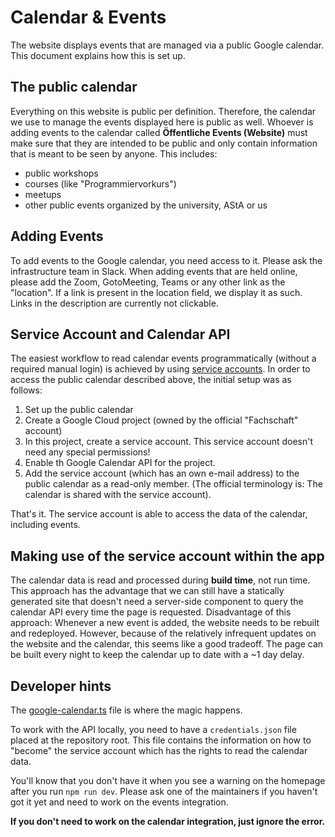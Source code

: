 # Calendar & Events

The website displays events that are managed via a public Google calendar. This
document explains how this is set up.

## The public calendar

Everything on this website is public per definition. Therefore, the calendar we
use to manage the events displayed here is public as well. Whoever is adding
events to the calendar called **Öffentliche Events (Website)** must make sure
that they are intended to be public and only contain information that is meant
to be seen by anyone. This includes:

* public workshops
* courses (like "Programmiervorkurs")
* meetups
* other public events organized by the university, AStA or us

## Adding Events

To add events to the Google calendar, you need access to it. Please ask the
infrastructure team in Slack. When adding events that are held online, please
add the Zoom, GotoMeeting, Teams or any other link as the "location". If a link
is present in the location field, we display it as such. Links in the
description are currently not clickable.

## Service Account and Calendar API

The easiest workflow to read calendar events programmatically (without a
required manual login) is achieved by using
[service accounts](https://cloud.google.com/iam/docs/service-accounts). In order
to access the public calendar described above, the initial setup was as follows:

1. Set up the public calendar
2. Create a Google Cloud project (owned by the official "Fachschaft" account)
3. In this project, create a service account. This service account doesn't need
   any special permissions!
4. Enable th Google Calendar API for the project.
5. Add the service account (which has an own e-mail address) to the public
   calendar as a read-only member. (The official terminology is: The calendar is
   shared with the service account).

That's it. The service account is able to access the data of the calendar,
including events.

## Making use of the service account within the app

The calendar data is read and processed during **build time**, not run time.
This approach has the advantage that we can still have a statically generated
site that doesn't need a server-side component to query the calendar API
every time the page is requested. Disadvantage of this approach: Whenever a new
event is added, the website needs to be rebuilt and redeployed. However, because
of the relatively infrequent updates on the website and the calendar, this seems
like a good tradeoff. The page can be built every night to keep the calendar up
to date with a ~1 day delay.

## Developer hints

The [google-calendar.ts](../components/util/google-calendar.ts) file is where
the magic happens.

To work with the API locally, you need to have a `credentials.json` file placed
at the repository root. This file contains the information on how to "become"
the service account which has the rights to read the calendar data.

You'll know that you don't have it when you see a warning on the homepage after
you run `npm run dev`. Please ask one of the maintainers if you haven't got it
yet and need to work on the events integration.

**If you don't need to work on the calendar integration, just ignore the error.**
